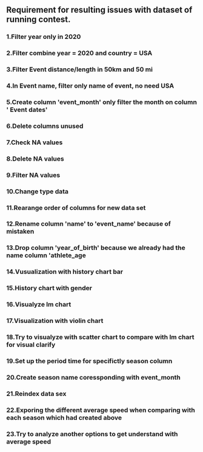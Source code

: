 ## Requirement for resulting issues with dataset of running contest.
### 1.Filter year only in 2020
### 2.Filter combine year = 2020 and country = USA
### 3.Filter Event distance/length in 50km and 50 mi
### 4.In Event name, filter only name of event, no need USA
### 5.Create column 'event_month' only filter the month on column ' Event dates'
### 6.Delete columns unused
### 7.Check NA values
### 8.Delete NA values
### 9.Filter NA values
### 10.Change type data
### 11.Rearange order of columns for new data set
### 12.Rename column 'name' to 'event_name' because of mistaken
### 13.Drop column 'year_of_birth' because we already had the name column 'athlete_age
### 14.Vusualization with history chart bar
### 15.History chart with gender
### 16.Visualyze lm chart
### 17.Visualization with violin chart
### 18.Try to visualyze with scatter chart to compare with lm chart for visual clarify
### 19.Set up the period time for specifictly season column
### 20.Create season name coressponding with event_month
### 21.Reindex data sex
### 22.Exporing the different average speed when comparing with each season which had created above
### 23.Try to analyze another options to get understand with average speed
